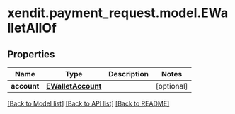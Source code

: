 # xendit.payment_request.model.EWalletAllOf


## Properties
| Name | Type | Description | Notes |
| ------------ | ------------- | ------------- | ------------- |
| **account** | [**EWalletAccount**](EWalletAccount.md) |  | [optional]  |


[[Back to Model list]](../README.md#documentation-for-models) [[Back to API list]](../README.md#documentation-for-api-endpoints) [[Back to README]](../README.md)


